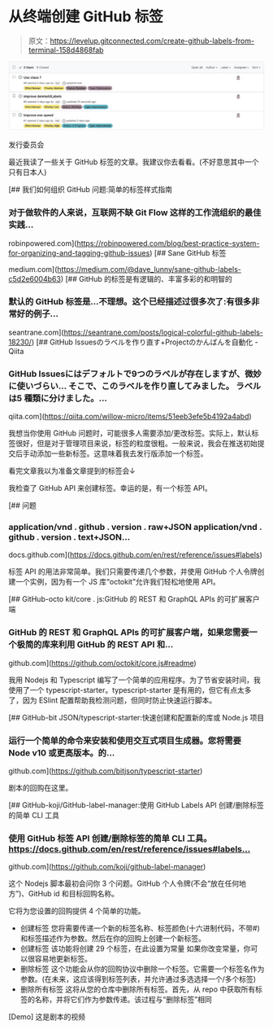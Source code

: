# 从终端创建 GitHub 标签

> 原文：<https://levelup.gitconnected.com/create-github-labels-from-terminal-158d4868fab>

![](img/3a5433addd62cefe1d60ed1621c7087c.png)

发行委员会

最近我读了一些关于 GitHub 标签的文章。我建议你去看看。(不好意思其中一个只有日本人)

[](https://robinpowered.com/blog/best-practice-system-for-organizing-and-tagging-github-issues) [## 我们如何组织 GitHub 问题:简单的标签样式指南

### 对于做软件的人来说，互联网不缺 Git Flow 这样的工作流组织的最佳实践…

robinpowered.com](https://robinpowered.com/blog/best-practice-system-for-organizing-and-tagging-github-issues) [](https://medium.com/@dave_lunny/sane-github-labels-c5d2e6004b63) [## Sane GitHub 标签

medium.com](https://medium.com/@dave_lunny/sane-github-labels-c5d2e6004b63) [](https://seantrane.com/posts/logical-colorful-github-labels-18230/) [## GitHub 的标签是有逻辑的、丰富多彩的和明智的

### 默认的 GitHub 标签是...不理想。这个已经描述过很多次了:有很多非常好的例子…

seantrane.com](https://seantrane.com/posts/logical-colorful-github-labels-18230/) [](https://qiita.com/willow-micro/items/51eeb3efe5b4192a4abd) [## GitHub Issuesのラベルを作り直す+Projectのかんばんを自動化 - Qiita

### GitHub Issuesにはデフォルトで9つのラベルが存在しますが、微妙に使いづらい... そこで、このラベルを作り直してみました。 ラベルは5 種類に分けました。…

qiita.com](https://qiita.com/willow-micro/items/51eeb3efe5b4192a4abd) 

我想当你使用 GitHub 问题时，可能很多人需要添加/更改标签。实际上，默认标签很好，但是对于管理项目来说，标签的粒度很粗。一般来说，我会在推送初始提交后手动添加一些新标签。这意味着我去发行版添加一个标签。

看完文章我以为准备文章提到的标签会↓

我检查了 GitHub API 来创建标签。幸运的是，有一个标签 API。

 [## 问题

### application/vnd . github . version . raw+JSON application/vnd . github . version . text+JSON…

docs.github.com](https://docs.github.com/en/rest/reference/issues#labels) 

标签 API 的用法非常简单。我们只需要传递几个参数，并使用 GitHub 个人令牌创建一个实例，因为有一个 JS 库“octokit”允许我们轻松地使用 API。

[](https://github.com/octokit/core.js#readme) [## GitHub-octo kit/core . js:GitHub 的 REST 和 GraphQL APIs 的可扩展客户端

### GitHub 的 REST 和 GraphQL APIs 的可扩展客户端，如果您需要一个极简的库来利用 GitHub 的 REST API 和…

github.com](https://github.com/octokit/core.js#readme) 

我用 Nodejs 和 Typescript 编写了一个简单的应用程序。为了节省安装时间，我使用了一个 typescript-starter。typescript-starter 是有用的，但它有点太多了，因为 ESlint 配置帮助我检测问题，但同时防止快速运行脚本。

[](https://github.com/bitjson/typescript-starter) [## GitHub-bit JSON/typescript-starter:快速创建和配置新的库或 Node.js 项目

### 运行一个简单的命令来安装和使用交互式项目生成器。您将需要 Node v10 或更高版本。的…

github.com](https://github.com/bitjson/typescript-starter) 

剧本的回购在这里。

[](https://github.com/koji/github-label-manager) [## GitHub-koji/GitHub-label-manager:使用 GitHub Labels API 创建/删除标签的简单 CLI 工具

### 使用 GitHub 标签 API 创建/删除标签的简单 CLI 工具。https://docs.github.com/en/rest/reference/issues#labels…

github.com](https://github.com/koji/github-label-manager) 

这个 Nodejs 脚本最初会问你 3 个问题。GitHub 个人令牌(不会“放在任何地方”)、GitHub id 和目标回购名称。

它将为您设置的回购提供 4 个简单的功能。

*   创建标签
    您将需要传递一个新的标签名称、标签颜色(十六进制代码，不带#)和标签描述作为参数。然后在你的回购上创建一个新标签。
*   创建标签
    该功能将创建 29 个标签，在此设置为常量
    如果你改变常量，你可以很容易地更新标签。
*   删除标签
    这个功能会从你的回购协议中删除一个标签。它需要一个标签名作为参数。(在未来，这应该得到标签列表，并允许通过多选选择一个/多个标签)
*   删除所有标签
    这将从您的仓库中删除所有标签。首先，从 repo 中获取所有标签的名称，并将它们作为参数传递。该过程与“删除标签”相同

[Demo]
这是剧本的视频
